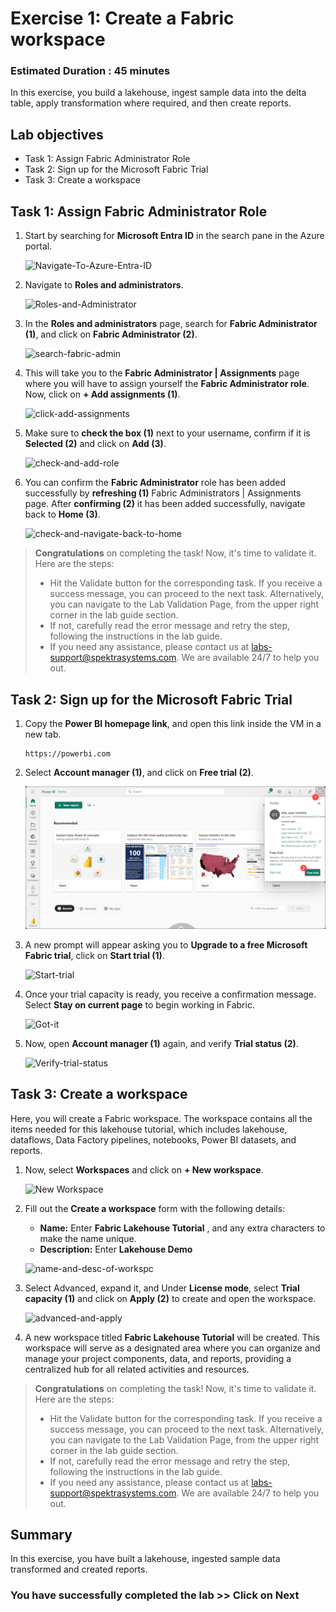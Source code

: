 # Exercise 1: Create a Fabric workspace

### Estimated Duration : 45 minutes

In this exercise, you build a lakehouse, ingest sample data into the delta table, apply transformation where required, and then create reports.

## Lab objectives

- Task 1: Assign Fabric Administrator Role
- Task 2: Sign up for the Microsoft Fabric Trial
- Task 3: Create a workspace

## Task 1: Assign Fabric Administrator Role

1. Start by searching for **Microsoft Entra ID** in the search pane in the Azure portal.

   ![Navigate-To-Azure-Entra-ID](../media/08/Entra_ID.png)

2. Navigate to **Roles and administrators**.

   ![Roles-and-Administrator](../media/08/EntraID-2.png)

3. In the **Roles and administrators** page, search for **Fabric Administrator (1)**, and click on **Fabric Administrator (2)**.

   ![search-fabric-admin](../media/08/EntraID-3.png)

4. This will take you to the **Fabric Administrator | Assignments** page where you will have to assign yourself the **Fabric Administrator role**. Now, click on **+ Add assignments (1)**.

   ![click-add-assignments](../media/08/04.png) 

5. Make sure to **check the box (1)** next to your username, confirm if it is **Selected (2)** and click on **Add (3)**.

   ![check-and-add-role](../media/08/05.png) 

6. You can confirm the **Fabric Administrator** role has been added successfully by **refreshing (1)** Fabric Administrators | Assignments page. After **confirming (2)** it has been added successfully, navigate back to **Home (3)**.

   ![check-and-navigate-back-to-home](../media/08/06.png) 

> **Congratulations** on completing the task! Now, it's time to validate it. Here are the steps:
> - Hit the Validate button for the corresponding task. If you receive a success message, you can proceed to the next task. Alternatively, you can navigate to the Lab Validation Page, from the upper right corner in the lab guide section.
> - If not, carefully read the error message and retry the step, following the instructions in the lab guide. 
> - If you need any assistance, please contact us at labs-support@spektrasystems.com. We are available 24/7 to help you out.
 
   <validation step="646c53c0-2102-4fa3-84fd-a726b7b0cfff" />

## Task 2: Sign up for the Microsoft Fabric Trial

1. Copy the **Power BI homepage link**, and open this link inside the VM in a new tab.

   ```
   https://powerbi.com
   ```

2. Select **Account manager (1)**, and click on **Free trial (2)**.

   ![Account-manager-start](../media/08/midp-new-license-01.png)  

3. A new prompt will appear asking you to **Upgrade to a free Microsoft Fabric trial**, click on **Start trial (1)**.

   ![Start-trial](../media/08/08.png) 

4. Once your trial capacity is ready, you receive a confirmation message. Select **Stay on current page** to begin working in Fabric.

   ![Got-it](../media/fabricworkspace-exercise1-fabric.png) 

6. Now, open **Account manager (1)** again, and verify **Trial status (2)**.

   ![Verify-trial-status](../media/08/10.png)

## Task 3: Create a workspace

Here, you will create a Fabric workspace. The workspace contains all the items needed for this lakehouse tutorial, which includes lakehouse, dataflows, Data Factory pipelines, notebooks, Power BI datasets, and reports.

1. Now, select **Workspaces** and click on **+ New workspace**.

   ![New Workspace](../media/08/11.png) 

2. Fill out the **Create a workspace** form with the following details:

   - **Name:** Enter **Fabric Lakehouse Tutorial** **<inject key="DeploymentID" enableCopy="false" />**, and any extra characters to make the name unique.
   - **Description:** Enter **Lakehouse Demo**

   ![name-and-desc-of-workspc](../media/08/12.png) 

3. Select Advanced, expand it, and Under **License mode**, select **Trial capacity (1)** and click on **Apply (2)** to create and open the workspace.

   ![advanced-and-apply](../media/08/13.png)

4. A new workspace titled **Fabric Lakehouse Tutorial** **<inject key="DeploymentID" enableCopy="false" />** will be created. This workspace will serve as a designated area where you can organize and manage your project components, data, and reports, providing a centralized hub for all related activities and resources.

> **Congratulations** on completing the task! Now, it's time to validate it. Here are the steps:
> - Hit the Validate button for the corresponding task. If you receive a success message, you can proceed to the next task. Alternatively, you can navigate to the Lab Validation Page, from the upper right corner in the lab guide section.
> - If not, carefully read the error message and retry the step, following the instructions in the lab guide. 
> - If you need any assistance, please contact us at labs-support@spektrasystems.com. We are available 24/7 to help you out.
 
   <validation step="e075f8d4-19b3-4992-9f58-df7a6b94d338" />

## Summary

In this exercise, you have built a lakehouse, ingested sample data transformed and created reports.

### You have successfully completed the lab >> Click on Next

